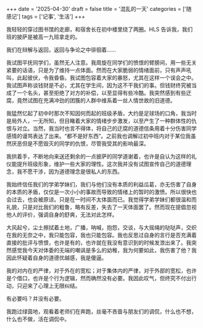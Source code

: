 +++
date = '2025-04-30'
draft = false
title = '混乱的一天'
categories = ['随感记']
tags = ['记事', '生活']
+++

我轻轻的穿过图书馆的走廊，和宿舍长在初中楼里绕了两圈。HLS 告诉我，我们班的披萨是被高一九班拿走的。

我们在辩解与返回，返回与争论之中徘徊着……

我试图平抚同学们，虽然无人注意。我周旋在同学们的愤恨的臂膀间，用一些无关紧要的话语，只是为了维持一点体面。然而在大家脆弱的情绪面前，只有声声吼叫，此起彼伏，令我昏昏。我试图包容着大家的暴怒，尤其在这样一个误会之中。我试图声称谈钱财是不必，尤其在学生间，因为这不干我们的事。但钱财终究被当成了一个名头，甚至拒绝了对方的补偿，以至显得有些冷酷。我突然感到有些迂腐，竟然试图在充满冲劲的团簇的人群中维系着一丝人情世故的旧道德。

我猛然忆起了初中时那次不知因何而起的班级矛盾，大约是足球场的口角，我当时是局外人，一无所知，但目睹着大家的情绪步步激发，以至产生了一种群体性的仇恨与对立。当然，我当时也言不得体，将自己的迂腐的道德信条用着十分伤害同学感情的谩骂表达了出来。“都不是好东西”。之前我也调解过初中班内对于某位我虽然厌恶但是不愿毁灭的同学的仇恨，尽管我受其的影响最深。

我拱着手，不断地向来送还剩余的一点披萨的同学道谢着，也许是自认为这样的礼仪能提升班级形象，维护一些大家的理性。这次我并没有试图宣传自己的道德理念，我不愿干涉，因为道德理念是很私人的东西。

我始终信任我们的学弟学妹们，我们与他们没有本质的利益瓜葛，亦无伤害了自身的本质的矛盾，仅仅是一次小小的事故而导致的情绪上的暂时的激愤。所以很快也会过去，也会被原谅。只是在一时间不太体面而已。我觉得学弟学妹们都很温和而礼貌，只是对比我们的粗鲁，略有反差，失去了一天体面罢了。然而现在提倡忽视他人的评价，强调自身的舒爽，无法对此怎样。

大风起兮，尘土擦拭着土地，广播，呐喊，抱怨，交谈，与大摇绳的哒哒声，交织在我的无奈之中，我只能包容，我也只能包容。我也反思过自身的言行是否充满着直接的批评与愤恨，也许是有的，也许就在我没有意识到的时候发泄出来了。我突然感觉我今天对体委的无端的嘲讽是多么的幼稚，我为何要如此，我伤害了他？我因此怀疑着自身的道德优越感，我是傻逼。

我的对内在的严律，对于外在的宽松；对于集体内的严律，对于外部的宽松，也许是个借口，也许是个行为逻辑，然而确然没有必要。我因此叹气，但终究不付出行动，只迎来了心理上无限纠结。

有必要吗？并没有必要。

我跑过绿茵地，观看着老师们在奔跑，丝毫不吝啬与朋友们的调侃，什么也不想，什么也不做，活在调侃中。